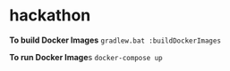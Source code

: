 # hackathon


**To build Docker Images** 
`gradlew.bat :buildDockerImages`

**To run Docker Image**s
`docker-compose up`

